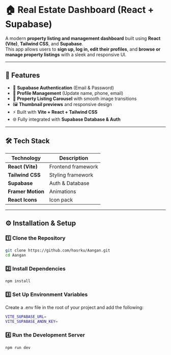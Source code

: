 # 🏠 Real Estate Dashboard (React + Supabase)

A modern **property listing and management dashboard** built using **React (Vite)**, **Tailwind CSS**, and **Supabase**.  
This app allows users to **sign up, log in, edit their profiles**, and **browse or manage property listings** with a sleek and responsive UI.

---

## 🚀 Features

-   🔐 **Supabase Authentication** (Email & Password)
-   👤 **Profile Management** (Update name, phone, email)
-   🏡 **Property Listing Carousel** with smooth image transitions
-   🖼️ **Thumbnail previews** and responsive design
-   ⚡ Built with **Vite + React + Tailwind CSS**
-   🌐 Fully integrated with **Supabase Database & Auth**

---

## 🛠️ Tech Stack

| Technology        | Description        |
| ----------------- | ------------------ |
| **React (Vite)**  | Frontend framework |
| **Tailwind CSS**  | Styling framework  |
| **Supabase**      | Auth & Database    |
| **Framer Motion** | Animations         |
| **React Icons**   | Icon pack          |

---

## ⚙️ Installation & Setup

### 1️⃣ Clone the Repository

```bash
git clone https://github.com/hasrku/Aangan.git
cd Aangan
```

### 2️⃣ Install Dependencies

```bash
npm install
```

### 3️⃣ Set Up Environment Variables

Create a .env file in the root of your project and add the following:

```bash
VITE_SUPABASE_URL=
VITE_SUPABASE_ANON_KEY=
```

### 4️⃣ Run the Development Server

```bash
npm run dev
```
